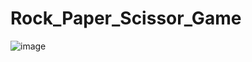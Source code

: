 # Rock_Paper_Scissor_Game

![image](https://github.com/himanshiigoel/Rock_Paper_Scissor_Game/assets/98215684/906d9ffd-4170-4a1c-8dd3-dfc4f1392557)
